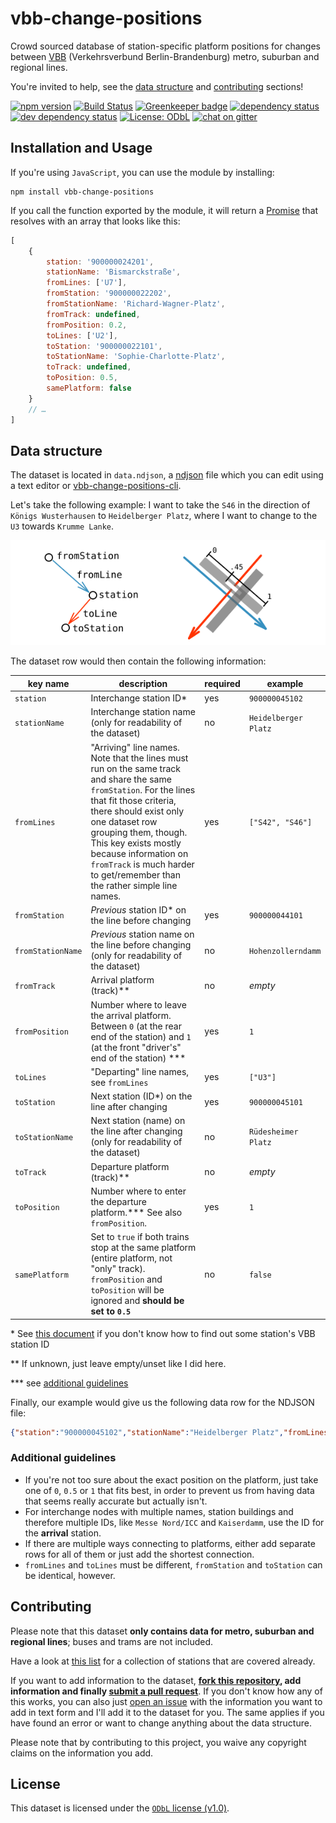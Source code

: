 # vbb-change-positions

Crowd sourced database of station-specific platform positions for changes between [VBB](https://www.vbb.de) (Verkehrsverbund Berlin-Brandenburg) metro, suburban and regional lines.

You're invited to help, see the [data structure](#data-structure) and [contributing](#contributing) sections!

[![npm version](https://img.shields.io/npm/v/vbb-change-positions.svg)](https://www.npmjs.com/package/vbb-change-positions)
[![Build Status](https://travis-ci.org/juliuste/vbb-change-positions.svg?branch=master)](https://travis-ci.org/juliuste/vbb-change-positions)
[![Greenkeeper badge](https://badges.greenkeeper.io/juliuste/vbb-change-positions.svg)](https://greenkeeper.io/)
[![dependency status](https://img.shields.io/david/juliuste/vbb-change-positions.svg)](https://david-dm.org/juliuste/vbb-change-positions)
[![dev dependency status](https://img.shields.io/david/dev/juliuste/vbb-change-positions.svg)](https://david-dm.org/juliuste/vbb-change-positions#info=devDependencies)
[![License: ODbL](https://img.shields.io/badge/License-ODbL-brightgreen.svg)](license)
[![chat on gitter](https://badges.gitter.im/juliuste.svg)](https://gitter.im/juliuste)

## Installation and Usage

If you're using `JavaScript`, you can use the module by installing:

```shell
npm install vbb-change-positions
```

If you call the function exported by the module, it will return a [Promise](https://developer.mozilla.org/en-US/docs/Web/JavaScript/Reference/Global_Objects/promise) that resolves with an array that looks like this:

```js
[
    {
        station: '900000024201',
        stationName: 'Bismarckstraße',
        fromLines: ['U7'],
        fromStation: '900000022202',
        fromStationName: 'Richard-Wagner-Platz',
        fromTrack: undefined,
        fromPosition: 0.2,
        toLines: ['U2'],
        toStation: '900000022101',
        toStationName: 'Sophie-Charlotte-Platz',
        toTrack: undefined,
        toPosition: 0.5,
        samePlatform: false
    }
    // …
]
```

## Data structure

The dataset is located in `data.ndjson`, a [ndjson](http://ndjson.org/) file which you can edit using a text editor or [vbb-change-positions-cli](https://github.com/juliuste/vbb-change-positions-cli).

Let's take the following example: I want to take the `S46` in the direction of `Königs Wusterhausen` to `Heidelberger Platz`, where I want to change to the `U3` towards `Krumme Lanke`.

![an illustration of the keys](illustration.svg)

The dataset row would then contain the following information:

| key name | description | required | example |
| -------- | ----------- | -------- | ------- |
| `station` | Interchange station ID\* | yes | `900000045102` |
| `stationName` | Interchange station name (only for readability of the dataset) | no | `Heidelberger Platz` |
| `fromLines`    | "Arriving" line names. Note that the lines must run on the same track and share the same `fromStation`. For the lines that fit those criteria, there should exist only one dataset row grouping them, though. This key exists mostly because information on `fromTrack` is much harder to get/remember than the rather simple line names. | yes | `["S42", "S46"]` |
| `fromStation` | *Previous* station ID\* on the line before changing | yes | `900000044101` |
| `fromStationName` | *Previous* station name on the line before changing (only for readability of the dataset) | no | `Hohenzollerndamm` |
| `fromTrack`| Arrival platform (track)\*\* | no | *empty*
| `fromPosition`| Number where to leave the arrival platform. Between `0` (at the rear end of the station) and `1` (at the front "driver's" end of the station) \*\*\* | yes | `1` |
| `toLines`    | "Departing" line names, see `fromLines` | yes | `["U3"]` |
| `toStation` | Next station (ID\*) on the line after changing | yes | `900000045101` |
| `toStationName` | Next station (name) on the line after changing (only for readability of the dataset) | no | `Rüdesheimer Platz` |
| `toTrack`| Departure platform (track)\*\* | no | *empty*
| `toPosition`| Number where to enter the departure platform.\*\*\* See also `fromPosition`. | yes | `1` |
| `samePlatform` | Set to `true` if both trains stop at the same platform (entire platform, not "only" track). `fromPosition` and `toPosition` will be ignored and **should be set to `0.5`** | no | `false` |

\* See [this document](station-ids.md) if you don't know how to find out some station's VBB station ID

\*\* If unknown, just leave empty/unset like I did here.

\*\*\* see [additional guidelines](#additional-guidelines)

Finally, our example would give us the following data row for the NDJSON file:

```json
{"station":"900000045102","stationName":"Heidelberger Platz","fromLines":["S42","S46"],"fromStation":"900000044101","fromStationName":"Hohenzollerndamm","fromPosition":1,"toLines":["U3"],"toStation":"900000045101","toStationName":"Rüdesheimer Platz","toPosition":1,"samePlatform":false}
```

### Additional guidelines

- If you're not too sure about the exact position on the platform, just take one of `0`, `0.5` or `1` that fits best, in order to prevent us from having data that seems really accurate but actually isn't.
- For interchange nodes with multiple names, station buildings and therefore multiple IDs, like `Messe Nord/ICC` and `Kaiserdamm`, use the ID for the **arrival** station.
- If there are multiple ways connecting to platforms, either add separate rows for all of them or just add the shortest connection.
- `fromLines` and `toLines` must be different, `fromStation` and `toStation` can be identical, however.

## Contributing

Please note that this dataset **only contains data for metro, suburban and regional lines**; buses and trams are not included.

Have a look at [this list](completed.md) for a collection of stations that are covered already.

If you want to add information to the dataset, **[fork this repository](https://help.github.com/articles/fork-a-repo/), add information and finally [submit a pull request](https://help.github.com/articles/about-pull-requests/)**. If you don't know how any of this works, you can also just [open an issue](https://github.com/juliuste/vbb-change-positions/issues) with the information you want to add in text form and I'll add it to the dataset for you. The same applies if you have found an error or want to change anything about the data structure.

Please note that by contributing to this project, you waive any copyright claims on the information you add.

## License

This dataset is licensed under the [`ODbL` license (v1.0)](https://opendatacommons.org/licenses/odbl/1.0/).

